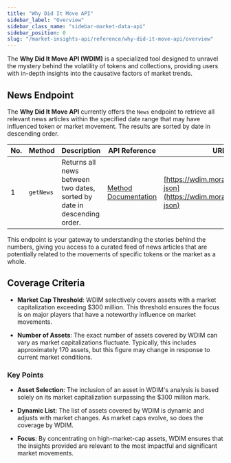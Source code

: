 ```yaml
---
title: "Why Did It Move API"
sidebar_label: "Overview"
sidebar_class_name: "sidebar-market-data-api"
sidebar_position: 0
slug: "/market-insights-api/reference/why-did-it-move-api/overview"
---
```


The **Why Did It Move API (WDIM)** is a specialized tool designed to unravel the mystery behind the volatility of tokens and collections, providing users with in-depth insights into the causative factors of market trends.

## News Endpoint

The **Why Did It Move API** currently offers the `News` endpoint to retrieve all relevant news articles within the specified date range that may have influenced token or market movement. The results are sorted by date in descending order.

| No. | Method    | Description                                       | API Reference                                                | URL                                                      |
|-----|-----------|---------------------------------------------------|--------------------------------------------------------------|----------------------------------------------------------|
| 1   | `getNews` | Returns all news between two dates, sorted by date in descending order. | [Method Documentation](/market-insights/reference/why-did-it-move-api/news) | [https://wdim.moralis.io/swagger-json](https://wdim.moralis.io/swagger-json) |

This endpoint is your gateway to understanding the stories behind the numbers, giving you access to a curated feed of news articles that are potentially related to the movements of specific tokens or the market as a whole.

## Coverage Criteria

- **Market Cap Threshold**: WDIM selectively covers assets with a market capitalization exceeding $300 million. This threshold ensures the focus is on major players that have a noteworthy influence on market movements.

- **Number of Assets**: The exact number of assets covered by WDIM can vary as market capitalizations fluctuate. Typically, this includes approximately 170 assets, but this figure may change in response to current market conditions.

### Key Points

- **Asset Selection**: The inclusion of an asset in WDIM's analysis is based solely on its market capitalization surpassing the $300 million mark.

- **Dynamic List**: The list of assets covered by WDIM is dynamic and adjusts with market changes. As market caps evolve, so does the coverage by WDIM.

- **Focus**: By concentrating on high-market-cap assets, WDIM ensures that the insights provided are relevant to the most impactful and significant market movements.
